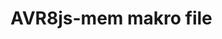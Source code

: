 <!--
author:   Fabian Bär

email:    Fabian.Baer@student.tu-freiberg.de

version:  0.0.0

comment:  Kein Kommentar!

script: https://fjangfaragesh.github.io/AVR8js-mem/dist/index.js
script: https://fjangfaragesh.github.io/AVR8js-mem/customfunctions.js
script: https://fjangfaragesh.github.io/AVR8js-mem/compileandrun.js

@AVR8jsMem.sketch

<script type="text/javascript">
    alert("dad makro geht hoffentlich");
    console.log(`@input`,`@1`, isNaN(`@2`) ? 1000000 : `@2`*1, isNaN(`@3`) ? 1000000 : `@3`*1);
    compileAndRun(`@input`,`@1`, isNaN(`@2`) ? 1000000 : `@2`*1, isNaN(`@3`) ? 1000000 : `@3`*1);
</script>

@end

-->

# AVR8js-mem makro file
